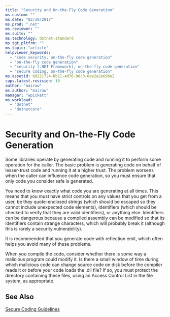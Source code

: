 ```yaml
---
title: "Security and On-the-Fly Code Generation"
ms.custom: ""
ms.date: "03/30/2017"
ms.prod: ".net"
ms.reviewer: ""
ms.suite: ""
ms.technology: dotnet-standard
ms.tgt_pltfrm: ""
ms.topic: "article"
helpviewer_keywords: 
  - "code security, on-the-fly code generation"
  - "on-the-fly code generation"
  - "security [.NET Framework], on-the-fly code generation"
  - "secure coding, on-the-fly code generation"
ms.assetid: 6d221724-bb21-4d76-90c3-0ee2a2e69be2
caps.latest.revision: 10
author: "mairaw"
ms.author: "mairaw"
manager: "wpickett"
ms.workload: 
  - "dotnet"
  - "dotnetcore"
---
```

# Security and On-the-Fly Code Generation
Some libraries operate by generating code and running it to perform some operation for the caller. The basic problem is generating code on behalf of lesser-trust code and running it at a higher trust. The problem worsens when the caller can influence code generation, so you must ensure that only code you consider safe is generated.  
  
 You need to know exactly what code you are generating at all times. This means that you must have strict controls on any values that you get from a user, be they quote-enclosed strings (which should be escaped so they cannot include unexpected code elements), identifiers (which should be checked to verify that they are valid identifiers), or anything else. Identifiers can be dangerous because a compiled assembly can be modified so that its identifiers contain strange characters, which will probably break it (although this is rarely a security vulnerability).  
  
 It is recommended that you generate code with reflection emit, which often helps you avoid many of these problems.  
  
 When you compile the code, consider whether there is some way a malicious program could modify it. Is there a small window of time during which malicious code can change source code on disk before the compiler reads it or before your code loads the .dll file? If so, you must protect the directory containing these files, using an Access Control List in the file system, as appropriate.  
  
## See Also  
 [Secure Coding Guidelines](../../../docs/standard/security/secure-coding-guidelines.md)
